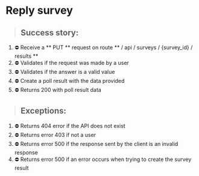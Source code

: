 # Reply survey

> ## Success story:
1. ⛔️ Receive a ** PUT ** request on route ** / api / surveys / {survey_id} / results **
1. ⛔️ Validates if the request was made by a user
1. ⛔️ Validates if the answer is a valid value
1. ⛔️ Create a poll result with the data provided
1. ⛔️ Returns 200 with poll result data

> ## Exceptions:
1. ⛔️ Returns 404 error if the API does not exist
1. ⛔️ Returns error 403 if not a user
1. ⛔️ Returns error 500 if the response sent by the client is an invalid response
1. ⛔️ Returns error 500 if an error occurs when trying to create the survey result